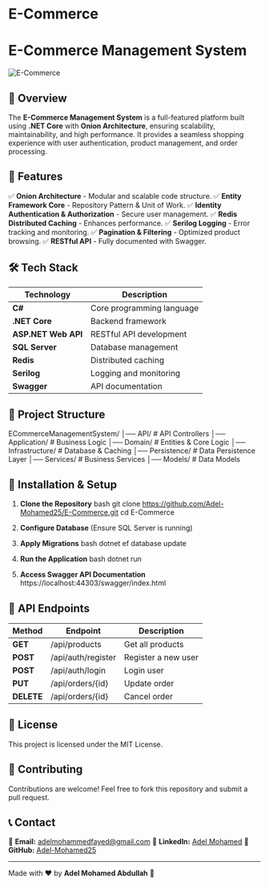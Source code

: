 # E-Commerce
# E-Commerce Management System

![E-Commerce](https://your-image-link-here.com/ecommerce.jpg)

## 📌 Overview
The **E-Commerce Management System** is a full-featured platform built using **.NET Core** with **Onion Architecture**, ensuring scalability, maintainability, and high performance. It provides a seamless shopping experience with user authentication, product management, and order processing.

## 🚀 Features

✅ **Onion Architecture** - Modular and scalable code structure.
✅ **Entity Framework Core** - Repository Pattern \& Unit of Work.
✅ **Identity Authentication \& Authorization** - Secure user management.
✅ **Redis Distributed Caching** - Enhances performance.
✅ **Serilog Logging** - Error tracking and monitoring.
✅ **Pagination \& Filtering** - Optimized product browsing.
✅ **RESTful API** - Fully documented with Swagger.

## 🛠 Tech Stack

| Technology     | Description |
|---------------|------------|
| **C#** | Core programming language |
| **.NET Core** | Backend framework |
| **ASP.NET Web API** | RESTful API development |
| **SQL Server** | Database management |
| **Redis** | Distributed caching |
| **Serilog** | Logging and monitoring |
| **Swagger** | API documentation |

## 📂 Project Structure
ECommerceManagementSystem/
│── API/            # API Controllers
│── Application/    # Business Logic
│── Domain/         # Entities & Core Logic
│── Infrastructure/  # Database & Caching
│── Persistence/    # Data Persistence Layer
│── Services/       # Business Services
│── Models/         # Data Models


## 🔧 Installation & Setup
1. **Clone the Repository**
bash
git clone https://github.com/Adel-Mohamed25/E-Commerce.git
cd E-Commerce

2. **Configure Database** (Ensure SQL Server is running)
3. **Apply Migrations**
bash
dotnet ef database update

4. **Run the Application**
bash
dotnet run

5. **Access Swagger API Documentation**
https://localhost:44303/swagger/index.html


## 📖 API Endpoints
| Method | Endpoint | Description |
|--------|---------|-------------|
| **GET** | /api/products | Get all products |
| **POST** | /api/auth/register | Register a new user |
| **POST** | /api/auth/login | Login user |
| **PUT** | /api/orders/{id} | Update order |
| **DELETE** | /api/orders/{id} | Cancel order |

## 📜 License
This project is licensed under the MIT License.

## 🤝 Contributing
Contributions are welcome! Feel free to fork this repository and submit a pull request.

## 📞 Contact
📧 **Email:** [adelmohammedfayed@gmail.com](mailto:adelmohammedfayed@gmail.com)
🔗 **LinkedIn:** [Adel Mohamed](https://www.linkedin.com/in/adelmohamed25)
🐙 **GitHub:** [Adel-Mohamed25](https://github.com/Adel-Mohamed25)

---
Made with ❤️ by **Adel Mohamed Abdullah** 🚀
